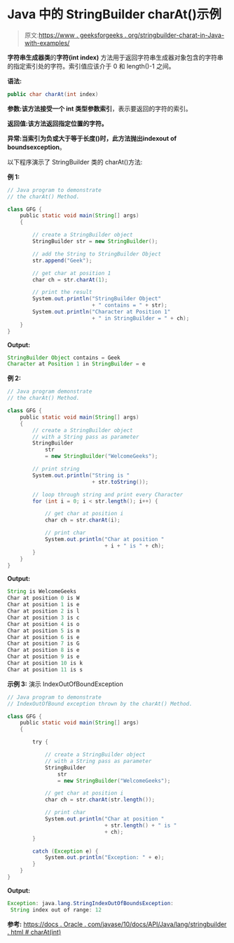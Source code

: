 # Java 中的 StringBuilder charAt()示例

> 原文:[https://www . geeksforgeeks . org/stringbuilder-charat-in-Java-with-examples/](https://www.geeksforgeeks.org/stringbuilder-charat-in-java-with-examples/)

**字符串生成器类**的**字符(int index)** 方法用于返回字符串生成器对象包含的字符串的指定索引处的字符。索引值应该介于 0 和 length()-1 之间。

**语法:**

```java
public char charAt(int index)
```

**参数:**该方法接受一个 int 类型参数**索引**，表示要返回的字符的索引。

**返回值:**该方法返回指定位置的**字符。**

**异常:**当索引为负或大于等于长度()时，此方法抛出**indexout of boundsexception**。

以下程序演示了 StringBuilder 类的 charAt()方法:

**例 1:**

```java
// Java program to demonstrate
// the charAt() Method.

class GFG {
    public static void main(String[] args)
    {

        // create a StringBuilder object
        StringBuilder str = new StringBuilder();

        // add the String to StringBuilder Object
        str.append("Geek");

        // get char at position 1
        char ch = str.charAt(1);

        // print the result
        System.out.println("StringBuilder Object"
                           + " contains = " + str);
        System.out.println("Character at Position 1"
                           + " in StringBuilder = " + ch);
    }
}
```

**Output:**

```java
StringBuilder Object contains = Geek
Character at Position 1 in StringBuilder = e

```

**例 2:**

```java
// Java program demonstrate
// the charAt() Method.

class GFG {
    public static void main(String[] args)
    {
        // create a StringBuilder object
        // with a String pass as parameter
        StringBuilder
            str
            = new StringBuilder("WelcomeGeeks");

        // print string
        System.out.println("String is "
                           + str.toString());

        // loop through string and print every Character
        for (int i = 0; i < str.length(); i++) {

            // get char at position i
            char ch = str.charAt(i);

            // print char
            System.out.println("Char at position "
                               + i + " is " + ch);
        }
    }
}
```

**Output:**

```java
String is WelcomeGeeks
Char at position 0 is W
Char at position 1 is e
Char at position 2 is l
Char at position 3 is c
Char at position 4 is o
Char at position 5 is m
Char at position 6 is e
Char at position 7 is G
Char at position 8 is e
Char at position 9 is e
Char at position 10 is k
Char at position 11 is s

```

**示例 3:** 演示 IndexOutOfBoundException

```java
// Java program to demonstrate
// IndexOutOfBound exception thrown by the charAt() Method.

class GFG {
    public static void main(String[] args)
    {

        try {

            // create a StringBuilder object
            // with a String pass as parameter
            StringBuilder
                str
                = new StringBuilder("WelcomeGeeks");

            // get char at position i
            char ch = str.charAt(str.length());

            // print char
            System.out.println("Char at position "
                               + str.length() + " is "
                               + ch);
        }

        catch (Exception e) {
            System.out.println("Exception: " + e);
        }
    }
}
```

**Output:**

```java
Exception: java.lang.StringIndexOutOfBoundsException:
 String index out of range: 12

```

**参考:**
[https://docs . Oracle . com/javase/10/docs/API/Java/lang/stringbuilder . html # charAt(int)](https://docs.oracle.com/javase/10/docs/api/java/lang/StringBuilder.html#charAt(int))